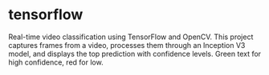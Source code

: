 # tensorflow
Real-time video classification using TensorFlow and OpenCV. This project captures frames from a video, processes them through an Inception V3 model, and displays the top prediction with confidence levels. Green text for high confidence, red for low.

